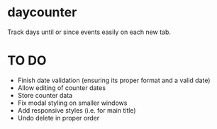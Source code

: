 # daycounter
Track days until or since events easily on each new tab.

# TO DO
- Finish date validation (ensuring its proper format and a valid date)
- Allow editing of counter dates
- Store counter data
- Fix modal styling on smaller windows
- Add responsive styles (i.e. for main title)
- Undo delete in proper order
